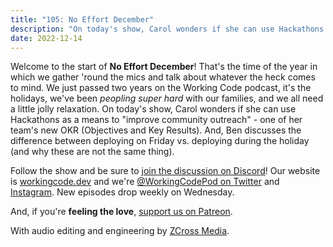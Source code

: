 ```yaml
---
title: "105: No Effort December"
description: "On today's show, Carol wonders if she can use Hackathons as a means to 'improve community outreach' - one of her team's new OKR. And, Ben discusses the difference between deploying on Friday vs. deploying during the holiday."
date: 2022-12-14
---
```


<script async defer onload="redcircleIframe();" src="https://api.podcache.net/embedded-player/sh/30227421-bc27-45c2-bfb4-861def7dd4cc/ep/f4135cab-3520-4f9f-8cc5-b16a4a315a1c"></script><div class="redcirclePlayer-f4135cab-3520-4f9f-8cc5-b16a4a315a1c"></div>

Welcome to the start of **No Effort December**! That's the time of the year in which we gather 'round the mics and talk about whatever the heck comes to mind. We just passed two years on the Working Code podcast, it's the holidays, we've been _peopling super hard_ with our families, and we all need a little jolly relaxation. On today's show, Carol wonders if she can use Hackathons as a means to "improve community outreach" - one of her team's new OKR (Objectives and Key Results). And, Ben discusses the difference between deploying on Friday vs. deploying during the holiday (and why these are not the same thing).

Follow the show and be sure to [join the discussion on Discord][working-code-discord]! Our website is [workingcode.dev][working-code] and we're [@WorkingCodePod on Twitter][working-code-twitter] and [Instagram][working-code-instagram]. New episodes drop weekly on Wednesday.

And, if you're **feeling the love**, [support us on Patreon][working-code-patreon].

[working-code]: https://workingcode.dev/
[working-code-discord]: https://workingcode.dev/discord/
[working-code-instagram]: https://www.instagram.com/workingcodepod/
[working-code-patreon]: https://www.patreon.com/workingcodepod
[working-code-twitter]: https://twitter.com/WorkingCodePod

With audio editing and engineering by [ZCross Media](https://www.zcross.media/).
